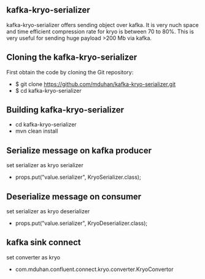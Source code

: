 kafka-kryo-serializer
---------

kafka-kryo-serializer offers sending object over kafka. It is very nuch space and time efficient
compression rate for kryo is between 70 to 80%.
This is very useful for sending huge payload >200 Mb via kafka.



## Cloning the kafka-kryo-serializer

First obtain the code by cloning the Git repository:

- $ git clone https://github.com/mduhan/kafka-kryo-serializer.git
- $ cd kafka-kryo-serializer


## Building kafka-kryo-serializer

- cd kafka-kryo-serializer
- mvn clean install

## Serialize message on kafka producer
   set serializer as kryo serializer
  - props.put("value.serializer", KryoSerializer.class);
  
## Deserialize message on consumer
   set serializer as kryo deserializer
 - props.put("value.serializer", KryoDeserializer.class);
 
## kafka sink connect
   
   set converter as kryo
 - com.mduhan.confluent.connect.kryo.converter.KryoConvertor   
 


